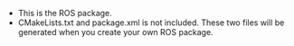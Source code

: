 - This is the ROS package.
- CMakeLists.txt and package.xml is not included. These two files will be generated when you create your own ROS package.
